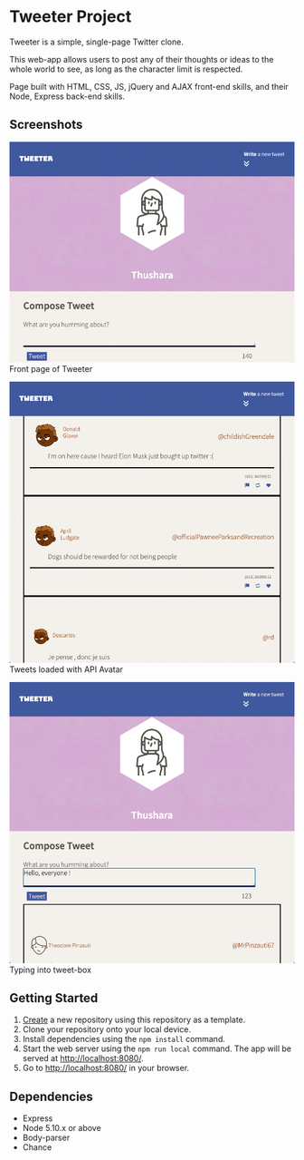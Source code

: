 # Tweeter Project

Tweeter is a simple, single-page Twitter clone.

This web-app allows users to post any of their thoughts or ideas to the whole world to see, as long as the character limit is respected.

Page built with HTML, CSS, JS, jQuery and AJAX front-end skills, and their Node, Express back-end skills.

## Screenshots

!["Front page"](https://github.com/ThusharaN2/tweeter/blob/master/docs/frontPage.png)
Front page of Tweeter

!["Tweets loaded with API avatar"](https://github.com/ThusharaN2/tweeter/blob/master/docs/tweets-loaded-with-API.png)
Tweets loaded with API Avatar

!["Typing into tweet-box"](https://github.com/ThusharaN2/tweeter/blob/master/docs/typing.png)
Typing into tweet-box

## Getting Started

1. [Create](https://docs.github.com/en/repositories/creating-and-managing-repositories/creating-a-repository-from-a-template) a new repository using this repository as a template.
2. Clone your repository onto your local device.
3. Install dependencies using the `npm install` command.
3. Start the web server using the `npm run local` command. The app will be served at <http://localhost:8080/>.
4. Go to <http://localhost:8080/> in your browser.

## Dependencies

- Express
- Node 5.10.x or above
- Body-parser
- Chance
